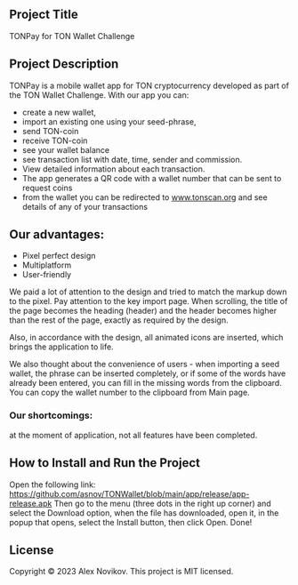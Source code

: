 
## Project Title
TONPay  for TON Wallet Challenge 

## Project Description
TONPay is a mobile wallet app for TON cryptocurrency developed as part of the TON Wallet Challenge.
With our app you can:
* create a new wallet, 
* import an existing one using your seed-phrase, 
* send TON-coin
* receive TON-coin 
* see your wallet balance 
* see transaction list with date, time, sender and commission. 
* View detailed information about each transaction.
* The app generates a QR code with a wallet number that can be sent to request coins
* from the wallet you can be redirected to www.tonscan.org and see details of any of your transactions


## Our advantages:
* Pixel perfect design
* Multiplatform
* User-friendly

We paid a lot of attention to the design and tried to match the markup down to the pixel.
Pay attention to the key import page. When scrolling, the title of the page becomes the heading (header) and the header becomes higher than the rest of the page, exactly as required by the design.

Also, in accordance with the design, all animated icons are inserted, which brings the application to life.

We also thought about the convenience of users - when importing a seed wallet, the phrase can be inserted completely, or if some of the words have already been entered, you can fill in the missing words from the clipboard. 
You can copy the wallet number to the clipboard from Main page.


### Our shortcomings:
at the moment of application, not all features have been completed.


## How to Install and Run the Project
Open the following link: https://github.com/asnov/TONWallet/blob/main/app/release/app-release.apk
Then go to the menu (three dots in the right up corner) and select the Download option, when the file has downloaded, open it, in the popup that opens, select the Install button, then click Open. Done!


## License
Copyright © 2023 Alex Novikov.
This project is MIT licensed.



